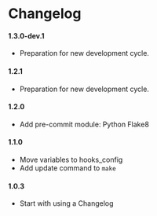 # Changelog

#### 1.3.0-dev.1
* Preparation for new development cycle.

#### 1.2.1
* Preparation for new development cycle.

#### 1.2.0
* Add pre-commit module: Python Flake8

#### 1.1.0
* Move variables to hooks_config
* Add update command to `make`

#### 1.0.3
* Start with using a Changelog
